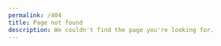 ```yaml
---
permalink: /404
title: Page not found
description: We couldn't find the page you're looking for.
---
```

